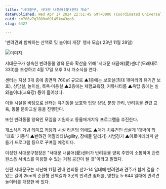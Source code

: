 ```yaml
---
title: "서대문구, 서대문 내품애(愛)센터 개소"
datePublished: Wed Apr 17 2024 22:51:45 GMT+0000 (Coordinated Universal Time)
cuid: cm706v7q7000x09l451m43qo6
slug: 6427

---
```



'반려견과 함께하는 산책로 및 놀이터 개장' 행사 모습('23년 11월 28일)

![이미지](https://cdn.hashnode.com/res/hashnode/image/upload/v1739260618939/6737e367-fab7-47b8-827e-a982327ddf86.jpeg)

서대문구가 성숙한 반려동물 양육 문화 확산을 위해 '서대문 내품애(愛)센터'(모래내로 333)를 조성하고 4월 17일 오후 3시 개소식을 연다.

센터는 지상 3개 층에 총면적 760㎡ 규모로 ▲1층에는 보호실(최대 18마리의 유기견 보호), 상담실, 놀이실, 목욕·미용실 ▲2층에는 체험교육장, 커뮤니티룸 ▲옥탑 층에는 실외놀이터(교육장) 등이 들어섰다.

이들 시설을 바탕으로 센터는 유기동물 보호와 입양 상담, 분양 관리, 반려동물 관련 교육, 동물 문화교실 등을 진행한다.

또한 반려동물 양육인 모임을 지원하고 동물매개치유 프로그램을 추진한다.

개소식은 기념 테이프 커팅과 시설 라운딩 외에도 ▲매개 치유견인 삽살개 '대박이'와 '대호' 기증식 ▲반려견 어질리티(Agility, 장애물 달리기) 시범경기 ▲아로마테라피 만들기 프로그램 등으로 꾸며질 예정이다.

이성헌 서대문구청장은 "서대문 내품애(愛)센터가 반려동물 양육 주민이 소통하며 관련 원스톱 서비스를 이용할 수 있는 거점 공간이 될 것"이라고 말했다.

한편 서대문구는 지난해 11월 관내 연희동 산2-14 일대에 반려견과 견주가 함께 걸을 수 있는 길이 2km의 순환형 산책길과 3곳의 반려견 쉼터를, 영천동 5-644 일대에 반려견 놀이터를 개장한 바 있다.